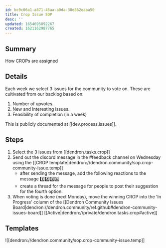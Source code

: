 ```yaml
---
id: bc9c06a1-a871-45aa-a0da-38e862eaaa50
title: Crop Issue SOP
desc: ''
updated: 1654695892267
created: 1621162987765
---
```


## Summary

How CROPs are assigned

## Details

Each week we select 3 issues for the community to vote on. These are cultivated from our backlog based on:

1. Number of upvotes.
2. New and Interesting issues.
3. Feasibility of completion (in a week)

This is publicly documented at [[dev.process.issues]].

## Steps

1. Select the 3 issues from [[dendron.tasks.crop]]
2. Send out the discord message in the #feedback channel on Wednesday using the [[CROP template|dendron://dendron.community/sop.crop-community-issue.temp]]
    - after sending the message, add the following reactions to the message 1️⃣2️⃣3️⃣4️⃣
    - create a thread for the message for people to post their suggestion for the fourth option.
3. When voting is done (next Monday), move the winning CROP into the 'In Progress' column of the [[Dendron Community Issues Board|dendron://dendron.community/ref.github#dendron-community-issues-board]]
   [[Active|dendron://private/dendron.tasks.crop#active]]

## Templates

![[dendron://dendron.community/sop.crop-community-issue.temp]]
